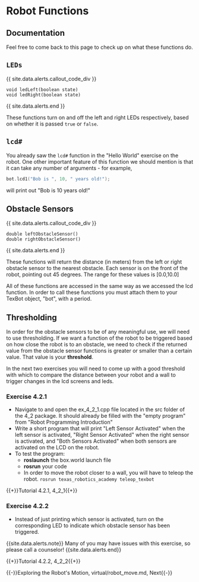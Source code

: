 # Robot Functions
## Documentation 
Feel free to come back to this page to check up on what these functions do.

## `LEDs`

{{ site.data.alerts.callout_code_div }}
```
void ledLeft(boolean state)
void ledRight(boolean state)
```
{{ site.data.alerts.end }}

These functions turn on and off the left and right LEDs respectively, based on whether it is passed `true` or `false`. 

## `lcd#`

You already saw the `lcd#` function in the "Hello World" exercise on the robot. One other important feature of this function we should mention is that it can take any number of arguments - for example,

```cpp
bot.lcd1("Bob is ", 10, " years old!");
```

will print out "Bob is 10 years old!"


## Obstacle Sensors

{{ site.data.alerts.callout_code_div }}
```
double leftObstacleSensor()
double rightObstacleSensor()
```
{{ site.data.alerts.end }}


These functions will return the distance (in meters) from the left or right obstacle sensor to the nearest obstacle. Each sensor is on the front of the robot, pointing out 45 degrees. The range for these values is [0.0,10.0]

All of these functions are accessed in the same way as we accessed the lcd function. In order to call these functions you must attach them to your TexBot object, "bot", with a period.

## Thresholding

In order for the obstacle sensors to be of any meaningful use, we will need to use thresholding. If we want a function of the robot to be triggered based on how close the robot is to an obstacle, we need to check if the returned value from the obstacle sensor functions is greater or smaller than a certain value. That value is your **threshold**. 

In the next two exercises you will need to come up with a good threshold with which to compare the distance between your robot and a wall to trigger changes in the lcd screens and leds.

### Exercise 4.2.1

- Navigate to and open the ex_4_2_1.cpp file located in the src folder of the 4_2 package. It should already be filled with the "empty program" from "Robot Programming Introduction"
- Write a short program that will print "Left Sensor Activated" when the left sensor is activated, "Right Sensor Activated" when the right sensor is activated, and "Both Sensors Activated" when both sensors are activated on the LCD on the robot.
- To test the program:
  - **roslaunch** the box.world launch file
  - **rosrun** your code
  - In order to move the robot closer to a wall, you will have to teleop the robot. `rosrun texas_robotics_academy teleop_texbot`

{{+}}Tutorial 4.2.1, 4_2_1{{+}}


### Exercise 4.2.2

- Instead of just printing which sensor is activated, turn on the corresponding LED to indicate which obstacle sensor has been triggered.

{{site.data.alerts.note}}
Many of you may have issues with this exercise, so please call a counselor!
{{site.data.alerts.end}}

{{+}}Tutorial 4.2.2, 4_2_2{{+}}


{{-}}Exploring the Robot's Motion, virtual/robot_move.md, Next{{-}}

